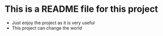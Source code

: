 # This is a README file for this project

- Just enjoy the project as it is very useful
- This project can change the world
